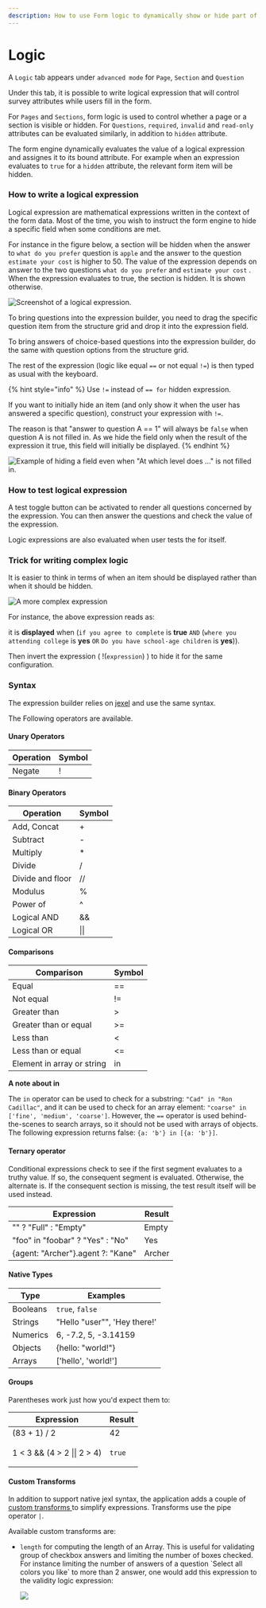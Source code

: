```yaml
---
description: How to use Form logic to dynamically show or hide part of a form
---
```


# Logic

A `Logic` tab appears under `advanced mode`  for `Page`, `Section` and `Question`

Under this tab, it is possible to write logical expression that will control survey attributes while users fill in the form.&#x20;

For `Pages` and `Sections`, form logic is used to control whether a page or a section is visible or hidden. For `Questions`,  `required`, `invalid` and `read-only` attributes can be evaluated similarly, in addition to `hidden` attribute.

The form engine dynamically evaluates the value of a logical expression and assignes it to its bound attribute. For example when an expression evaluates to `true` for a `hidden` attribute, the relevant form item will be hidden.&#x20;

### How to write a logical expression

Logical expression are mathematical expressions written in the context of the form data. Most of the time, you wish to instruct the form engine to hide a specific field when some conditions are met.&#x20;

For instance in the figure below, a section will be hidden when the answer to `what do you prefer` question is `apple` and the answer to the question `estimate your cost` is higher to 50. The value of the expression depends on answer to the two questions  `what do you prefer` and  `estimate your cost` . When the expression evaluates to true, the section is hidden. It is shown otherwise.

![Screenshot of a logical expression. ](<../../../../.gitbook/assets/image (269).png>)



To bring questions into the expression builder, you need to drag the specific question item from the structure grid and drop it into the expression field.&#x20;

To bring answers of choice-based questions into the expression builder, do the same with question options from the structure grid.&#x20;

The rest of the expression (logic like equal `==` or not equal `!=`) is then typed as usual with the keyboard.&#x20;

&#x20;

{% hint style="info" %}
Use `!=` instead of `== for` hidden expression.

If you want to initially hide an item (and only show it when the user has answered a specific question), construct your expression with `!=`.&#x20;

The reason is that "answer to question A == 1" will always be `false` when question A is not filled in. As we hide the field only when the result of the expression it true, this field will initially be displayed.
{% endhint %}

![Example of hiding a field even when "At which level does ..." is not filled in.](<../../../../.gitbook/assets/image (270).png>)

### How to test logical expression

A test toggle button can be activated to render all questions concerned by the expression. You can then answer the questions and check the value of the expression.&#x20;

Logic expressions are also evaluated when user tests the for itself.&#x20;

### Trick for writing complex logic

It is easier to think in terms of when an item should be displayed rather than when it should be hidden.

![A more complex expression](<../../../../.gitbook/assets/image (280).png>)

For instance, the above expression reads as:

it is **displayed** when (`if you agree to complete` is **true** `AND` (`where you attending college` is **yes** `OR` `Do you have school-age children` is **yes**)).

Then invert the expression ( !(`expression`) ) to hide it for the same configuration.

### Syntax

The expression builder relies on [jexel](https://www.npmjs.com/package/jexl)  and use the same syntax.&#x20;

The Following operators are available.

#### Unary Operators

| Operation | Symbol |
| --------- | ------ |
| Negate    | !      |

#### Binary Operators

| Operation        | Symbol |
| ---------------- | ------ |
| Add, Concat      | +      |
| Subtract         | -      |
| Multiply         | \*     |
| Divide           | /      |
| Divide and floor | //     |
| Modulus          | %      |
| Power of         | ^      |
| Logical AND      | &&     |
| Logical OR       | \|\|   |

#### Comparisons

| Comparison                 | Symbol |
| -------------------------- | ------ |
| Equal                      | ==     |
| Not equal                  | !=     |
| Greater than               | >      |
| Greater than or equal      | >=     |
| Less than                  | <      |
| Less than or equal         | <=     |
| Element in array or string | in     |

**A note about in**

The `in` operator can be used to check for a substring: `"Cad" in "Ron Cadillac"`, and it can be used to check for an array element: `"coarse" in ['fine', 'medium', 'coarse']`. However, the `==` operator is used behind-the-scenes to search arrays, so it should not be used with arrays of objects. The following expression returns false: `{a: 'b'} in [{a: 'b'}]`.

#### Ternary operator

Conditional expressions check to see if the first segment evaluates to a truthy value. If so, the consequent segment is evaluated. Otherwise, the alternate is. If the consequent section is missing, the test result itself will be used instead.

| Expression                        | Result |
| --------------------------------- | ------ |
| "" ? "Full" : "Empty"             | Empty  |
| "foo" in "foobar" ? "Yes" : "No"  | Yes    |
| {agent: "Archer"}.agent ?: "Kane" | Archer |

#### Native Types

| Type     | Examples                     |
| -------- | ---------------------------- |
| Booleans | `true`, `false`              |
| Strings  | "Hello "user"", 'Hey there!' |
| Numerics | 6, -7.2, 5, -3.14159         |
| Objects  | {hello: "world!"}            |
| Arrays   | \['hello', 'world!']         |

#### Groups

Parentheses work just how you'd expect them to:

| Expression                  | Result                          |
| --------------------------- | ------------------------------- |
| (83 + 1) / 2                | 42                              |
| 1 < 3 && (4 > 2 \|\| 2 > 4) | <p></p><p><code>true</code></p> |



#### Custom Transforms

In addition to support native jexl syntax, the application adds a couple of [custom transforms ](https://www.npmjs.com/package/jexl#transforms)to simplify expressions. Transforms use the pipe operator `|`.&#x20;

Available custom transforms are:

*   `length` for computing the length of an Array. This is useful for validating group of checkbox answers and limiting the number of boxes checked. For instance limiting the number of answers of a question \`Select all colors you like\` to more than 2 answer, one would add this expression to the validity logic expression:

    ![](<../../../../.gitbook/assets/image (296) (1) (1) (1) (1) (1) (1) (1).png>)





